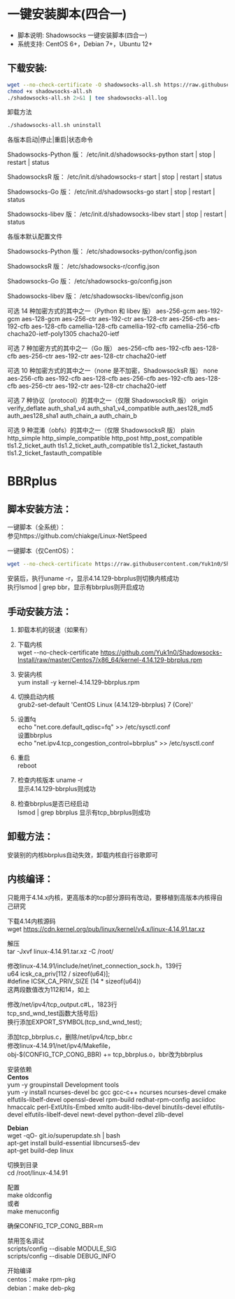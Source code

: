 # 一键安装脚本(四合一)

- 脚本说明: Shadowsocks 一键安装脚本(四合一)
- 系统支持: CentOS 6+，Debian 7+，Ubuntu 12+

## 下载安装:
``` bash
wget --no-check-certificate -O shadowsocks-all.sh https://raw.githubusercontent.com/Yuk1n0/Shadowsocks-Install/master/shadowsocks-all.sh
chmod +x shadowsocks-all.sh
./shadowsocks-all.sh 2>&1 | tee shadowsocks-all.log
```
卸载方法
``` bash
./shadowsocks-all.sh uninstall
```

各版本启动|停止|重启|状态命令

Shadowsocks-Python 版：
/etc/init.d/shadowsocks-python start | stop | restart | status

ShadowsocksR 版：
/etc/init.d/shadowsocks-r start | stop | restart | status

Shadowsocks-Go 版：
/etc/init.d/shadowsocks-go start | stop | restart | status

Shadowsocks-libev 版：
/etc/init.d/shadowsocks-libev start | stop | restart | status

各版本默认配置文件

Shadowsocks-Python 版：
/etc/shadowsocks-python/config.json

ShadowsocksR 版：
/etc/shadowsocks-r/config.json

Shadowsocks-Go 版：
/etc/shadowsocks-go/config.json

Shadowsocks-libev 版：
/etc/shadowsocks-libev/config.json

可选 14 种加密方式的其中之一（Python 和 libev 版）
aes-256-gcm
aes-192-gcm
aes-128-gcm
aes-256-ctr
aes-192-ctr
aes-128-ctr
aes-256-cfb
aes-192-cfb
aes-128-cfb
camellia-128-cfb
camellia-192-cfb
camellia-256-cfb
chacha20-ietf-poly1305
chacha20-ietf

可选 7 种加密方式的其中之一（Go 版）
aes-256-cfb
aes-192-cfb
aes-128-cfb
aes-256-ctr
aes-192-ctr
aes-128-ctr
chacha20-ietf

可选 10 种加密方式的其中之一（none 是不加密，ShadowsocksR 版）
none
aes-256-cfb
aes-192-cfb
aes-128-cfb
aes-256-cfb
aes-192-cfb
aes-128-cfb
aes-256-ctr
aes-192-ctr
aes-128-ctr
chacha20-ietf

可选 7 种协议（protocol）的其中之一（仅限 ShadowsocksR 版）
origin
verify_deflate
auth_sha1_v4
auth_sha1_v4_compatible
auth_aes128_md5
auth_aes128_sha1
auth_chain_a
auth_chain_b

可选 9 种混淆（obfs）的其中之一（仅限 ShadowsocksR 版）
plain
http_simple
http_simple_compatible
http_post
http_post_compatible
tls1.2_ticket_auth
tls1.2_ticket_auth_compatible
tls1.2_ticket_fastauth
tls1.2_ticket_fastauth_compatible

# BBRplus 

## 脚本安装方法：  

一键脚本（全系统）：   
参见https://github.com/chiakge/Linux-NetSpeed   

一键脚本（仅CentOS）：  
```bash
wget --no-check-certificate https://raw.githubusercontent.com/Yuk1n0/Shadowsocks-Install/master/bbrplus_centos.sh && chmod +x bbrplus_centos.sh && ./bbrplus_centos.sh
```
安装后，执行uname -r，显示4.14.129-bbrplus则切换内核成功  
执行lsmod | grep bbr，显示有bbrplus则开启成功   

## 手动安装方法：  
1.  卸载本机的锐速（如果有）  

2.  下载内核  
wget --no-check-certificate https://github.com/Yuk1n0/Shadowsocks-Install/raw/master/Centos7/x86_64/kernel-4.14.129-bbrplus.rpm

3.  安装内核  
yum install -y kernel-4.14.129-bbrplus.rpm  

4.  切换启动内核  
grub2-set-default 'CentOS Linux (4.14.129-bbrplus) 7 (Core)'  

5.  设置fq  
echo "net.core.default_qdisc=fq" >> /etc/sysctl.conf  
设置bbrplus  
echo "net.ipv4.tcp_congestion_control=bbrplus" >> /etc/sysctl.conf  

6.  重启  
reboot  

7.  检查内核版本  uname -r  
显示4.14.129-bbrplus则成功  

8.  检查bbrplus是否已经启动  
lsmod | grep bbrplus  显示有tcp_bbrplus则成功  

## 卸载方法：  
安装别的内核bbrplus自动失效，卸载内核自行谷歌即可  

## 内核编译：  

只能用于4.14.x内核，更高版本的tcp部分源码有改动，要移植到高版本内核得自己研究  

下载4.14内核源码   
wget https://cdn.kernel.org/pub/linux/kernel/v4.x/linux-4.14.91.tar.xz   

解压  
tar  -Jxvf  linux-4.14.91.tar.xz -C  /root/  

修改linux-4.14.91/include/net/inet_connection_sock.h，139行  
u64     icsk_ca_priv[112 / sizeof(u64)];  
#define ICSK_CA_PRIV_SIZE      (14 * sizeof(u64))  
这两段数值改为112和14，如上  

修改/net/ipv4/tcp_output.c#L，1823行  
tcp_snd_wnd_test函数大括号后}  
换行添加EXPORT_SYMBOL(tcp_snd_wnd_test);  

添加tcp_bbrplus.c，删除/net/ipv4/tcp_bbr.c  
修改linux-4.14.91/net/ipv4/Makefile，  
obj-$(CONFIG_TCP_CONG_BBR) += tcp_bbrplus.o，bbr改为bbrplus  

安装依赖  
**Centos**  
yum -y groupinstall Development tools  
yum -y install ncurses-devel bc gcc gcc-c++ ncurses ncurses-devel cmake elfutils-libelf-devel openssl-devel rpm-build redhat-rpm-config asciidoc hmaccalc perl-ExtUtils-Embed xmlto audit-libs-devel binutils-devel elfutils-devel elfutils-libelf-devel newt-devel python-devel zlib-devel  

**Debian**  
wget -qO- git.io/superupdate.sh | bash  
apt-get install build-essential libncurses5-dev  
apt-get build-dep linux  

切换到目录  
cd /root/linux-4.14.91  

配置  
make oldconfig  
或者  
make menuconfig  

确保CONFIG_TCP_CONG_BBR=m  

禁用签名调试  
scripts/config --disable MODULE_SIG  
scripts/config --disable DEBUG_INFO  

开始编译  
centos：make rpm-pkg  
debian：make deb-pkg
